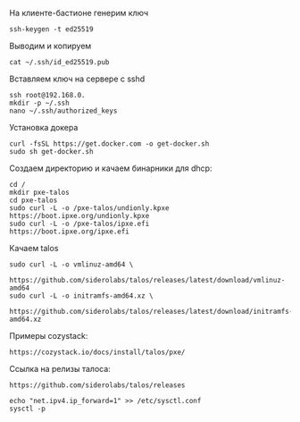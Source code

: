 
На клиенте-бастионе генерим ключ
```
ssh-keygen -t ed25519
```
Выводим и копируем 
```
cat ~/.ssh/id_ed25519.pub
```

Вставляем ключ на сервере с sshd
```
ssh root@192.168.0.
mkdir -p ~/.ssh
nano ~/.ssh/authorized_keys
```

Установка докера
``` 
curl -fsSL https://get.docker.com -o get-docker.sh
sudo sh get-docker.sh
```
Создаем директорию и качаем бинарники для dhcp:
```
cd /
mkdir pxe-talos
cd pxe-talos
sudo curl -L -o /pxe-talos/undionly.kpxe  https://boot.ipxe.org/undionly.kpxe
sudo curl -L -o /pxe-talos/ipxe.efi      https://boot.ipxe.org/ipxe.efi
```

Качаем talos 
```
sudo curl -L -o vmlinuz-amd64 \
  https://github.com/siderolabs/talos/releases/latest/download/vmlinuz-amd64
sudo curl -L -o initramfs-amd64.xz \
  https://github.com/siderolabs/talos/releases/latest/download/initramfs-amd64.xz
```

Примеры cozystack:
```
https://cozystack.io/docs/install/talos/pxe/
```

Ссылка на релизы талоса:
```
https://github.com/siderolabs/talos/releases
```

```
echo "net.ipv4.ip_forward=1" >> /etc/sysctl.conf
sysctl -p
```
